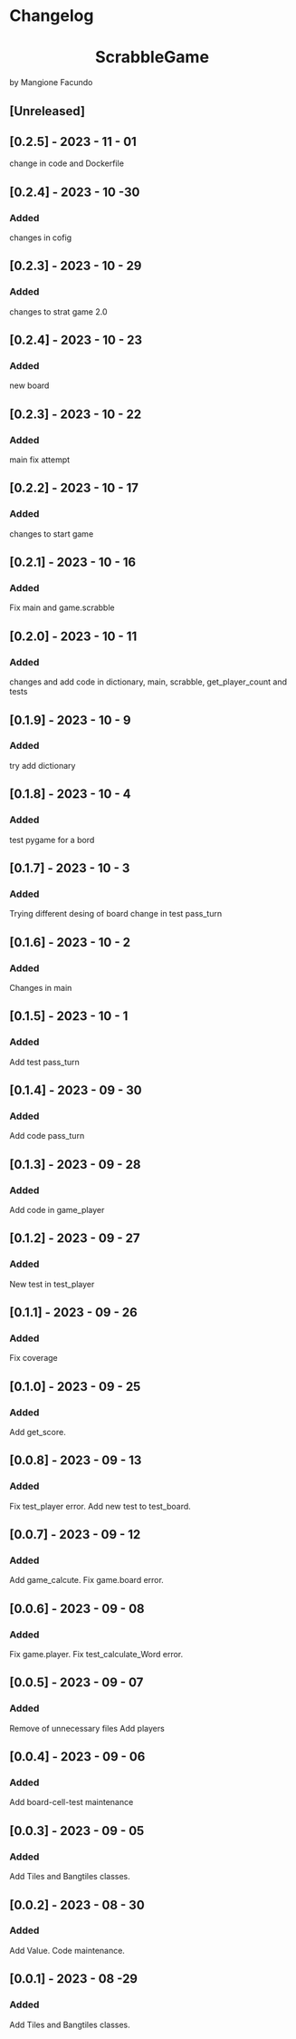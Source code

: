 # Changelog
<h1 align="center"> ScrabbleGame </h1>
by Mangione Facundo


## [Unreleased]

## [0.2.5] - 2023 - 11 - 01

change in code and Dockerfile

## [0.2.4] - 2023 - 10 -30

### Added

changes in cofig

## [0.2.3] - 2023 - 10 - 29
### Added

changes to strat game 2.0

## [0.2.4] - 2023 - 10 - 23

### Added

new board

## [0.2.3] - 2023 - 10 - 22

### Added

main fix attempt

## [0.2.2] - 2023 - 10 - 17

### Added

changes to start game

## [0.2.1] - 2023 - 10 - 16

### Added

Fix main and game.scrabble

## [0.2.0] - 2023 - 10 - 11

### Added

changes and add code in dictionary, main, scrabble, get_player_count and tests


## [0.1.9] - 2023 - 10 - 9

### Added

try add dictionary


## [0.1.8] - 2023 - 10 - 4

### Added

test pygame for a bord

## [0.1.7] - 2023 - 10 - 3

### Added 

Trying different desing of board
change in test pass_turn

## [0.1.6] - 2023 - 10 - 2

### Added

Changes in main

## [0.1.5] - 2023 - 10 - 1

### Added

Add test pass_turn

## [0.1.4] - 2023 - 09 - 30

### Added

Add code pass_turn

## [0.1.3] - 2023 - 09 - 28

### Added

Add code in game_player

## [0.1.2] - 2023 - 09 - 27

### Added

New test in test_player

## [0.1.1] - 2023 - 09 - 26

### Added

Fix coverage 

## [0.1.0] - 2023 - 09 - 25

### Added

Add get_score.

## [0.0.8] - 2023 - 09 - 13

### Added

Fix test_player error.
Add new test to test_board.

## [0.0.7] - 2023 - 09 - 12

### Added

Add game_calcute.
Fix game.board error.


## [0.0.6] - 2023 - 09 - 08

### Added

Fix game.player.
Fix test_calculate_Word error.

## [0.0.5] - 2023 - 09 - 07

### Added

Remove of unnecessary files
Add players


## [0.0.4] - 2023 - 09 - 06

### Added

Add board-cell-test
maintenance
## [0.0.3] - 2023 - 09 - 05

### Added

Add Tiles and Bangtiles classes.

## [0.0.2] - 2023 - 08 - 30

### Added

Add Value.
Code maintenance.

## [0.0.1] - 2023 - 08 -29

### Added

Add Tiles and Bangtiles classes.


